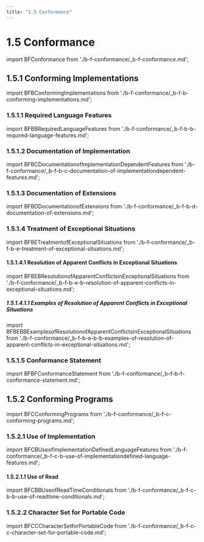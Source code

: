 ```yaml
---
title: "1.5 Conformance"
---
```


# 1.5 Conformance

import BFConformance from './b-f-conformance/_b-f-conformance.md';

<BFConformance />

## 1.5.1 Conforming Implementations

import BFBConformingImplementations from './b-f-conformance/_b-f-b-conforming-implementations.md';

<BFBConformingImplementations />

### 1.5.1.1 Required Language Features

import BFBBRequiredLanguageFeatures from './b-f-conformance/_b-f-b-b-required-language-features.md';

<BFBBRequiredLanguageFeatures />

### 1.5.1.2 Documentation of Implementation

import BFBCDocumentationofImplementationDependentFeatures from './b-f-conformance/_b-f-b-c-documentation-of-implementationdependent-features.md';

<BFBCDocumentationofImplementationDependentFeatures />

### 1.5.1.3 Documentation of Extensions

import BFBDDocumentationofExtensions from './b-f-conformance/_b-f-b-d-documentation-of-extensions.md';

<BFBDDocumentationofExtensions />

### 1.5.1.4 Treatment of Exceptional Situations

import BFBETreatmentofExceptionalSituations from './b-f-conformance/_b-f-b-e-treatment-of-exceptional-situations.md';

<BFBETreatmentofExceptionalSituations />

#### 1.5.1.4.1 Resolution of Apparent Conflicts in Exceptional Situations

import BFBEBResolutionofApparentConflictsinExceptionalSituations from './b-f-conformance/_b-f-b-e-b-resolution-of-apparent-conflicts-in-exceptional-situations.md';

<BFBEBResolutionofApparentConflictsinExceptionalSituations />

##### 1.5.1.4.1.1 Examples of Resolution of Apparent Conflicts in Exceptional Situations

import BFBEBBExamplesofResolutionofApparentConflictsinExceptionalSituations from './b-f-conformance/_b-f-b-e-b-b-examples-of-resolution-of-apparent-conflicts-in-exceptional-situations.md';

<BFBEBBExamplesofResolutionofApparentConflictsinExceptionalSituations />

### 1.5.1.5 Conformance Statement

import BFBFConformanceStatement from './b-f-conformance/_b-f-b-f-conformance-statement.md';

<BFBFConformanceStatement />

## 1.5.2 Conforming Programs

import BFCConformingPrograms from './b-f-conformance/_b-f-c-conforming-programs.md';

<BFCConformingPrograms />

### 1.5.2.1 Use of Implementation

import BFCBUseofImplementationDefinedLanguageFeatures from './b-f-conformance/_b-f-c-b-use-of-implementationdefined-language-features.md';

<BFCBUseofImplementationDefinedLanguageFeatures />

#### 1.5.2.1.1 Use of Read

import BFCBBUseofReadTimeConditionals from './b-f-conformance/_b-f-c-b-b-use-of-readtime-conditionals.md';

<BFCBBUseofReadTimeConditionals />

### 1.5.2.2 Character Set for Portable Code

import BFCCCharacterSetforPortableCode from './b-f-conformance/_b-f-c-c-character-set-for-portable-code.md';

<BFCCCharacterSetforPortableCode />

